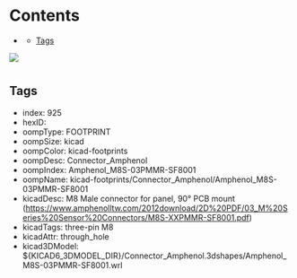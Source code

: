 



Contents
========

* [](#)
	* [Tags](#tags)
  
![][im]
# 

## Tags

- index: 925
- hexID: 
- oompType: FOOTPRINT
- oompSize: kicad
- oompColor: kicad-footprints
- oompDesc: Connector_Amphenol
- oompIndex: Amphenol_M8S-03PMMR-SF8001
- oompName: kicad-footprints/Connector_Amphenol/Amphenol_M8S-03PMMR-SF8001
- kicadDesc: M8 Male connector for panel, 90° PCB mount (https://www.amphenolltw.com/2012download/2D%20PDF/03_M%20Series%20Sensor%20Connectors/M8S-XXPMMR-SF8001.pdf)
- kicadTags: three-pin M8
- kicadAttr: through_hole
- kicad3DModel: ${KICAD6_3DMODEL_DIR}/Connector_Amphenol.3dshapes/Amphenol_M8S-03PMMR-SF8001.wrl



[im]: image.png
